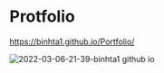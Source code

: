 # Protfolio

https://binhta1.github.io/Portfolio/



![2022-03-06-21-39-binhta1 github io](https://user-images.githubusercontent.com/99286749/156958609-c221f72e-35f0-454b-a9b3-2dc34f4bbd67.png)
